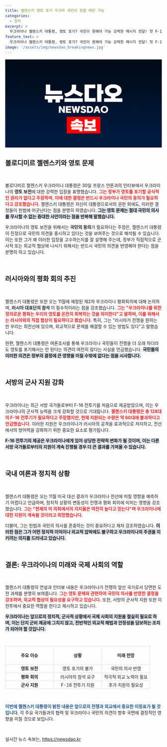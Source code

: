 ```yaml
---
title: 젤렌스키 영토 포기 우크라 국민이 원할 때만 가능
categories:
  - 정치
excerpt: >
  우크라이나 젤렌스키 대통령, 영토 포기? 국민이 원해야 가능 강력한 메시지 전달! 첫 F-16 전투기 도착으로 전투력 강화. 11월 평화회의 러시아 참석 의지, 외교적 해결 탐색. 클릭 유도!
feature_text: >
  우크라이나 젤렌스키 대통령, 영토 포기? 국민이 원해야 가능 강력한 메시지 전달! 첫 F-16 전투기 도착으로 전투력 강화. 11월 평화회의 러시아 참석 의지, 외교적 해결 탐색. 클릭 유도!
image: '/assets/img/newsdao_breakingnews.jpg'
---
```


<p><img src="/assets/img/newsdao_breakingnews.jpg" alt="bookingtag 속보" /></p>

<h2 data-ke-size="size26">볼로디미르 젤렌스키와 영토 문제</h2>

<p data-ke-size="size16">&nbsp;</p>

<p>볼로디미르 젤렌스키 우크라이나 대통령은 30일 프랑스 언론과의 인터뷰에서 우크라이나의 <b>영토 보전</b>에 대한 강력한 입장을 표명했습니다. <b><span style="color: #ee2323;">그는 정부가 영토를 포기할 공식적인 권리가 없다고 주장하며, 이에 대한 결정은 반드시 우크라이나 국민의 동의가 필요하다고 강조했습니다.</span></b> 젤렌스키 대통령은 자신이 대통령으로서의 권한 외에도, 이러한 결정들이 헌법에 어긋난다는 점을 분명히 하였습니다. <b><span style="background-color: #21538527;">그는 영토 문제는 절대 국민의 의사를 무시할 수 없는 중대한 사안이라는 점을 반복해 말했습니다.</span></b></p>

<p>우크라이나의 영토 보전을 위해서는 <b>국민의 동의</b>가 필요하다는 주장은, 젤렌스키 대통령이 진정으로 국민의 의견을 중시하고 있다는 것을 보여주는 것으로 해석될 수 있습니다. 이는 또한 그가 왜 이러한 입장을 고수하는지를 잘 설명해 주는데, 정부가 직접적으로 군사적 또는 외교적 협상에 나서기 위해서는 반드시 국민의 의견을 반영해야 한다는 점을 분명히 하고 있습니다. </p>

<p data-ke-size="size16">&nbsp;</p>

<h2 data-ke-size="size26">러시아와의 평화 회의 추진</h2>

<p data-ke-size="size16">&nbsp;</p>

<p>젤렌스키 대통령은 또한 오는 11월에 예정된 제2차 우크라이나 평화회의에 대해 논의하며, <b>러시아 대표단의 참석 </b>이 필수적이라는 점을 강조했습니다. <b><span style="color: #ee2323;">그는 "우크라이나를 위한 정의로운 평화는 우리의 영토를 온전히 회복하는 것을 의미한다"고 말하며, 이를 위해서는 러시아와의 직접 협상이 필요하다고 봤습니다.</span></b> 특히, 그는 "러시아가 전쟁을 원하는 한 우리는 최전선에 있으며, 외교적으로 문제를 해결할 수 있는 방법도 있다"고 말했습니다. </p>

<p>한편, 젤렌스키 대통령은 여론조사를 통해 우크라이나 국민들이 전쟁을 더 오래 하더라도 영토를 포기해서는 안 된다는 의견이 여전히 많다는 사실을 언급했습니다. <b><span style="background-color: #21538527;">국민들의 이러한 의견은 정부의 결정에 큰 영향을 미칠 수밖에 없다는 점을 시사합니다.</span></b></p>

<p data-ke-size="size16">&nbsp;</p>

<h2 data-ke-size="size26">서방의 군사 지원 강화</h2>

<p data-ke-size="size16">&nbsp;</p>

<p>우크라이나는 최근 서방 국가들로부터 F-16 전투기를 처음으로 제공받았으며, 이는 우크라이나의 군사적 능력을 크게 강화할 것으로 기대됩니다. <b><span style="color: #ee2323;">젤렌스키 대통령은 총 128대의 F-16 전투기가 필요하다고 주장했지만, 현재 지원되는 수량은 약 60대에 불과하다고 언급했습니다.</span></b> 이러한 지원은 우크라이나가 러시아의 공격을 효과적으로 저지하고, 전선에서의 방어력을 강화하기 위한 중요한 요소로 평가됩니다.</p>

<p><b><span style="background-color: #21538527;">F-16 전투기의 제공은 우크라이나에게 있어 상당한 전략적 변화가 될 것이며, 이는 다른 서방 국가들로부터의 지원이 계속 진행될 경우 더 큰 결과를 가져올 수 있습니다.</span></b> </p>

<p data-ke-size="size16">&nbsp;</p>

<h2 data-ke-size="size26">국내 여론과 정치적 상황</h2>

<p data-ke-size="size16">&nbsp;</p>

<p>젤렌스키 대통령은 오는 11월 미국 대선 결과가 우크라이나 전선에 미칠 영향을 예측하기 어렵다고 언급하며, 정치적 상황의 변동성이 전쟁과 평화 회의에 미치는 영향을 강조했습니다. <b><span style="color: #ee2323;">그는 "현재의 미 의회에서의 지지율은 여전히 높다고 믿는다"며 우크라이나에 대한 지원이 계속될 것이라고 희망했습니다.</span></b></p>

<p>더불어, 그는 헌법과 국민의 의사를 존중하는 것이 중요하다고 재차 강조하였습니다. <b><span style="background-color: #21538527;">이러한 점은 그가 어떤 정치적 이익이나 외교적 압박에도 불구하고 우크라이나의 주권을 지키려는 의지를 드러내고 있습니다.</span></b> </p>

<p data-ke-size="size16">&nbsp;</p>

<h2 data-ke-size="size26">결론: 우크라이나의 미래와 국제 사회의 역할</h2>

<p data-ke-size="size16">&nbsp;</p>

<p>젤렌스키 대통령의 연설과 인터뷰 내용은 우크라이나가 전쟁의 앞선 국가로서 당면한 도전 과제를 분명히 보여줍니다. <b><span style="color: #ee2323;">그는 영토 문제와 관련하여 국민의 의사를 반영한 결정을 강조하며, 외교적 협상의 필요성을 요구하고 있습니다.</span></b> 또한, 서방의 군사적 지원 또한 이 전투에서 중요한 역할을 한다고 제시하고 있습니다. </p>

<p><b><span style="background-color: #21538527;">우크라이나는 앞으로의 정치적, 군사적 상황에서 국제 사회의 지원을 절실히 필요로 하며, 이는 단지 군비 제공에 그치지 않고, 전반적인 외교적 해법과 안정성을 담보하는 조치가 되어야 할 것입니다.</span></b></p>

<p data-ke-size="size16">&nbsp;</p> 

<table style="border-collapse: collapse; width: 100%;">
  <tbody>
    <tr>
      <td style="border: 1px solid #dddddd; width: 33.3333%; text-align: center; height: 53px;"><b>주요 이슈</b></td>
      <td style="border: 1px solid #dddddd; width: 33.3333%; text-align: center; height: 53px;"><b>상황</b></td>
      <td style="border: 1px solid #dddddd; width: 33.3333%; text-align: center; height: 53px;"><b>미래 전망</b></td>
    </tr>
    <tr>
      <td style="border: 1px solid #dddddd; text-align: center; height: 17px;"><b>영토 보전</b></td>
      <td style="border: 1px solid #dddddd; text-align: center; height: 17px;">영토 포기의 불가</td>
      <td style="border: 1px solid #dddddd; text-align: center; height: 17px;">국민의 의사 반영</td>
    </tr>
    <tr>
      <td style="border: 1px solid #dddddd; text-align: center; height: 17px;"><b>평화 회의</b></td>
      <td style="border: 1px solid #dddddd; text-align: center; height: 17px;">러시아의 참석 요구</td>
      <td style="border: 1px solid #dddddd; text-align: center; height: 17px;">적극적 외교 노력이 필요</td>
    </tr>
    <tr>
      <td style="border: 1px solid #dddddd; text-align: center; height: 17px;"><b>군사 지원</b></td>
      <td style="border: 1px solid #dddddd; text-align: center; height: 17px;">F-16 전투기 지원</td>
      <td style="border: 1px solid #dddddd; text-align: center; height: 17px;">추가 지원의 필요성</td>
    </tr>
  </tbody>
</table>

<p data-ke-size="size16">&nbsp;</p> 

<p><b><span style="color: #1a5490;">이번에 젤렌스키 대통령이 밝힌 내용은 앞으로의 전쟁과 외교에서 중요한 이정표가 될 것입니다.</span></b> 각 주요 국가들과의 협력 및 우크라이나 국민의 의견이 향후 국면에 결정적인 영향을 미칠 것으로 보입니다. </p>

<p data-ke-size="size16">&nbsp;</p> 
실시간 뉴스 속보는, <a href="https://newsdao.kr" rel="dofollow">https://newsdao.kr</a>


